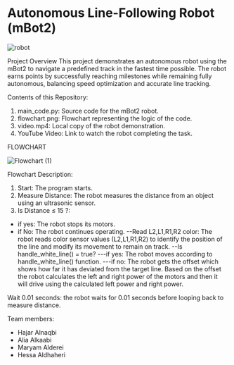 # Autonomous Line-Following Robot (mBot2)

![robot](https://github.com/user-attachments/assets/49104c6e-4afc-4ef6-af53-b64952635b35)

Project Overview
This project demonstrates an autonomous robot using the mBot2 to navigate a predefined track in the fastest time possible. The robot earns points by successfully reaching milestones while remaining fully autonomous, balancing speed optimization and accurate line tracking.

Contents of this Repository:
1. main_code.py: Source code for the mBot2 robot.
2. flowchart.png: Flowchart representing the logic of the code.
3. video.mp4: Local copy of the robot demonstration.
4. YouTube Video: Link to watch the robot completing the task.


FLOWCHART

![Flowchart (1)](https://github.com/user-attachments/assets/46373e6f-18d6-4ecc-ae13-65b7ba868f71)

Flowchart Description: 
1. Start: The program starts.
2. Measure Distance: The robot measures the distance from an object using an ultrasonic sensor.
3. Is Distance ≤ 15 ?: 
- if yes: The robot stops its motors.
- if No: The robot continues operating.
--Read L2,L1,R1,R2 color: The robot reads color sensor values (L2,L1,R1,R2) to identify the position of the line and modify its movement to remain on track.
--Is handle_white_line() = true?
---if yes: The robot  moves according to handle_white_line() function.
---if no: The robot gets the offset which shows how far it has deviated from the target line. Based on the offset the robot calculates the left and right power of the motors and then it will drive using the calculated left power and right power.

Wait 0.01 seconds: the robot waits for 0.01 seconds before looping back to measure distance. 






Team members:
- Hajar  Alnaqbi
- Alia Alkaabi
- Maryam Alderei
- Hessa Aldhaheri

